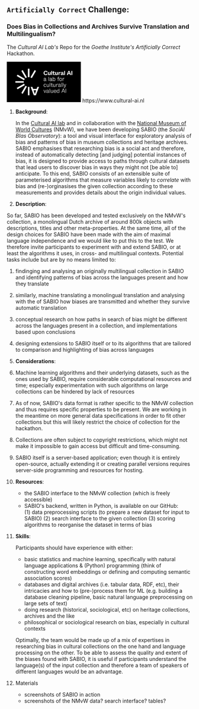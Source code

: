 ## `Artificially Correct` Challenge:
### Does Bias in Collections and Archives Survive Translation and Multilingualism?
The _Cultural AI Lab's_ Repo for the _Goethe Institute's_ _Artificially Correct_ Hackathon.


<img src="https://github.com/valevo/artificially_correct_challenge/blob/main/logo_white.jpg" alt="CulturalAI Logo" width="200"/>
https://www.cultural-ai.nl



1. **Background**: 

   In the [Cultural AI lab](https://www.cultural-ai.nl/) and in collaboration with the [National Museum of World Cultures](https://collectie.wereldculturen.nl/) (NMvW), we have been developing SABIO (the _SociAl BIas Observatory_): a tool and visual interface for exploratory analysis of bias and patterns of bias in museum collections and heritage archives. SABIO emphasises that researching bias is a social act and therefore, instead of automatically detecting [and judging] potential instances of bias, it is designed to provide access to paths through cultural datasets that lead users to discover bias in ways they might not [be able to] anticipate. To this end, SABIO consists of an extensible suite of parameterised algorithms that measure variables likely to _correlate_ with bias and (re-)orginasises the given collection according to these measurements and provides details about the origin individual values.
   
2. **Description**:

  So far, SABIO has been developed and tested exclusively on the NMvW's collection, a monolingual Dutch archive of around 800k objects with descriptions, titles and other meta-properties. At the same time, all of the design choices for SABIO have been made with the aim of maximal language independence and we would like to put this to the test. We therefore invite participants to experiment with and extend SABIO, or at least the algorithms it uses, in cross- and multilingual contexts. Potential tasks include but are by no means limited to:
  1. findinging and analysing an originally multilingual collection in SABIO and identifying patterns of bias across the languages present and how they translate
  2. similarly, machine translating a monolingual translation and analysing with the of SABIO how biases are transmitted and whether they survive automatic translation
  3. conceptual research on how paths in search of bias might be different across the languages present in a collection, and implementations based upon conclusions
  4. designing extensions to SABIO itself or to its algorithms that are tailored to comparison and highlighting of bias across languages
   

3. **Considerations**:

  1. Machine learning algorithms and their underlying datasets, such as the ones used by SABIO, require considerable computational resources and time; especially experimentation with such algorithms on large collections can be hindered by lack of resources 
  2. As of now, SABIO's data format is rather specific to the NMvW collection and thus requires specific properties to be present. We are working in the meantime on more general data specifications in order to fit other collections but this will likely restrict the choice of collection for the hackathon.
  3. Collections are often subject to copyright restrictions, which might not make it impossible to gain access but difficult and time-consuming.
  4. SABIO itself is a server-based application; even though it is entirely open-source, actually extending it or creating parallel versions requires server-side programming and resources for hosting.

4. **Resources**:

   - the SABIO interface to the NMvW collection (which is freely accessible)
   - SABIO's backend, written in Python, is available on our GitHub:  
     (1) data preprocessing scripts (to prepare a new dataset for input to SABIO)
     (2) search interface to the given collection
     (3) scoring algorithms to reorganise the dataset in terms of bias

6. **Skills**:

   Participants should have experience with either:
 
     - basic statistics and machine learning, specifically with natural language applications & (Python) programming
       (think of constructing word embeddings or defining and computing semantic association scores)
     - databases and digital archives (i.e. tabular data, RDF, etc), their intricacies and how to (pre-)process them for ML
       (e.g. building a database cleaning pipeline, basic natural language preprocessing on large sets of text)
     - doing research (historical, sociological, etc) on heritage collections, archives and the like
     - philosophical or sociological research on bias, especially in cultural contexts
  
   Optimally, the team would be made up of a mix of expertises in researching bias in cultural collections on the one hand and language processing on the other. 
   To be able to assess the quality and extent of the biases found with SABIO, it is useful if participants understand the language(s) of the input collection and therefore a team of speakers of different languages would be an advantage. 
   
   
7. Materials

     - screenshots of SABIO in action
     - screenshots of the NMvW data? search interface? tables?
 
 
